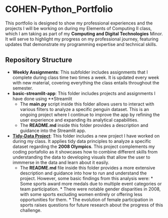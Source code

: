 # COHEN-Python_Portfolio

 
This portfolio is designed to show my professional experiences and the projects I will be working on during my Elements of Computing II class, which I am taking as part of my **Computing and Digital Technologies** Minor. It will serve to highlight my progress on my professional journey, featuring updates that demonstrate my programming expertise and technical skills.

## Repository Structure
* **Weekly Assignments**: This subfolder includes assignments that I complete during class time two times a week. It is updated every week with new material, covering everything the class entails throughout the semester. 
* **basic-streamlit-app**: This folder includes projects and assignments I have done using **Streamlit
  * The **main.py** script inside this folder allows users to interact with various filters to analyze a specific penguin dataset. This is an ongoing project where I continue to improve the app by refining the user experience and expanding its analytical capabilities.
  * The **README.md** inside this folder provides a description and guidance into the Streamlit app.
* **[Tidy-Data Project](https://github.com/scohenma/COHEN-Python_Portfolio/tree/main/TidyData%20-%20Project%20)**: This folder includes a new project I have worked on during my class. It applies tidy data principles to analyze a specific dataset regarding the **2008 Olympics**. This project complements my coding portafolio as it showcases how to combine different skills from understanding the data to developing visuals that allow the user to immmerse in the data and learn about it easily. 
   * The **README.md** file inside this folder provides a more extensive description and guidance into how to run and understand the project. However, some       basic findings from this analysis were:
         *   Some sports award more medals due to multiple event categories or team participation.
         *   There were notable gender disparities in 2008, with some sports excluding women entirely or offering less opportunities for them. 
         *   The evolution of female participation in sports raises  questions for future research about the progress of this challenge. 



